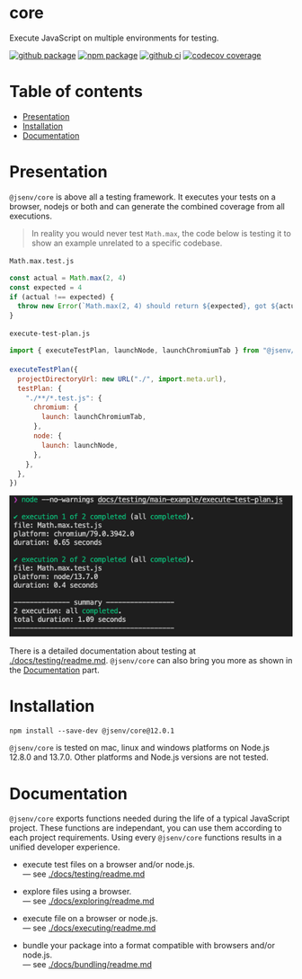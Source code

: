 # core

Execute JavaScript on multiple environments for testing.

[![github package](https://img.shields.io/github/package-json/v/jsenv/jsenv-core.svg?logo=github&label=package)](https://github.com/jsenv/jsenv-core/packages)
[![npm package](https://img.shields.io/npm/v/@jsenv/core.svg?logo=npm&label=package)](https://www.npmjs.com/package/@jsenv/core)
[![github ci](https://github.com/jsenv/jsenv-core/workflows/ci/badge.svg)](https://github.com/jsenv/jsenv-core/actions?workflow=ci)
[![codecov coverage](https://codecov.io/gh/jsenv/jsenv-core/branch/master/graph/badge.svg)](https://codecov.io/gh/jsenv/jsenv-core)

# Table of contents

- [Presentation](#Presentation)
- [Installation](#Installation)
- [Documentation](#Documentation)

# Presentation

`@jsenv/core` is above all a testing framework. It executes your tests on a browser, nodejs or both and can generate the combined coverage from all executions.

> In reality you would never test `Math.max`, the code below is testing it to show an example unrelated to a specific codebase.

`Math.max.test.js`

```js
const actual = Math.max(2, 4)
const expected = 4
if (actual !== expected) {
  throw new Error(`Math.max(2, 4) should return ${expected}, got ${actual}`)
}
```

`execute-test-plan.js`

```js
import { executeTestPlan, launchNode, launchChromiumTab } from "@jsenv/core"

executeTestPlan({
  projectDirectoryUrl: new URL("./", import.meta.url),
  testPlan: {
    "./**/*.test.js": {
      chromium: {
        launch: launchChromiumTab,
      },
      node: {
        launch: launchNode,
      },
    },
  },
})
```

![test execution terminal screenshot](./docs/testing/test-execution-terminal-screenshot.png)

There is a detailed documentation about testing at [./docs/testing/readme.md](./docs/testing/readme.md). `@jsenv/core` can also bring you more as shown in the [Documentation](#Documentation) part.

# Installation

```console
npm install --save-dev @jsenv/core@12.0.1
```

`@jsenv/core` is tested on mac, linux and windows platforms on Node.js 12.8.0 and 13.7.0. Other platforms and Node.js versions are not tested.

# Documentation

`@jsenv/core` exports functions needed during the life of a typical JavaScript project. These functions are independant, you can use them according to each project requirements. Using every `@jsenv/core` functions results in a unified developer experience.

- execute test files on a browser and/or node.js.<br/>
  — see [./docs/testing/readme.md](./docs/testing/readme.md)

- explore files using a browser.<br/>
  — see [./docs/exploring/readme.md](./docs/exploring/readme.md)

- execute file on a browser or node.js.<br/>
  — see [./docs/executing/readme.md](./docs/executing/readme.md)

- bundle your package into a format compatible with browsers and/or node.js.<br/>
  — see [./docs/bundling/readme.md](./docs/bundling/readme.md)

